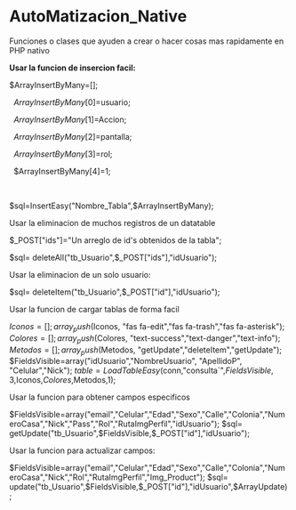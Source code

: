 # AutoMatizacion_Native
Funciones o clases que ayuden a crear o hacer cosas mas rapidamente en PHP nativo


**Usar la funcion de insercion facil:**

$ArrayInsertByMany=[];


&nbsp;
$ArrayInsertByMany[0]=$usuario;


&nbsp;
$ArrayInsertByMany[1]=$Accion;


&nbsp;
$ArrayInsertByMany[2]=$pantalla;


&nbsp;
$ArrayInsertByMany[3]=$rol;


&nbsp;
$ArrayInsertByMany[4]=1;


&nbsp;

$sql=InsertEasy("Nombre_Tabla",$ArrayInsertByMany);



Usar la eliminacion de muchos registros de un datatable

$_POST["ids"]="Un arreglo de id's obtenidos de la tabla";

$sql= deleteAll("tb_Usuario",$_POST["ids"],"idUsuario");


Usar la eliminacion de un solo usuario:

$sql= deleteItem("tb_Usuario",$_POST["id"],"idUsuario");

Usar la funcion de cargar tablas de forma facil

$Iconos=[];
array_push($Iconos, "fas fa-edit","fas fa-trash","fas fa-asterisk");
$Colores=[];
array_push($Colores, "text-success","text-danger","text-info");
$Metodos=[];
array_push($Metodos, "getUpdate","deleteItem","getUpdate");
$FieldsVisible=array("idUsuario","NombreUsuario", "ApellidoP", "Celular","Nick");
$table= LoadTableEasy($conn,"consulta`",$FieldsVisible,3,$Iconos,$Colores,$Metodos,1);


Usar la funcion para obtener campos especificos

$FieldsVisible=array("email","Celular","Edad","Sexo","Calle","Colonia","NumeroCasa","Nick","Pass","Rol","RutaImgPerfil","idUsuario");
$sql= getUpdate("tb_Usuario",$FieldsVisible,$_POST["id"],"idUsuario");

Usar la funcion para actualizar campos:

$FieldsVisible=array("email","Celular","Edad","Sexo","Calle","Colonia","NumeroCasa","Nick","Rol","RutaImgPerfil","Img_Product");
$sql= update("tb_Usuario",$FieldsVisible,$_POST["id"],"idUsuario",$ArrayUpdate);

